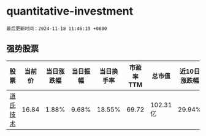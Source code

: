 # quantitative-investment

`最后更新时间：2024-11-18 11:46:19 +0800`

## 强势股票

|股票|当前价|当日涨跌幅|当日振幅|当日换手率|市盈率TTM|总市值|近10日涨跌幅|
|----|----|----|----|----|----|----|----|
|[道氏技术](https://xueqiu.com/S/SZ300409)|16.84|1.88%|9.68%|18.55%|69.72|102.31亿|29.94%|
